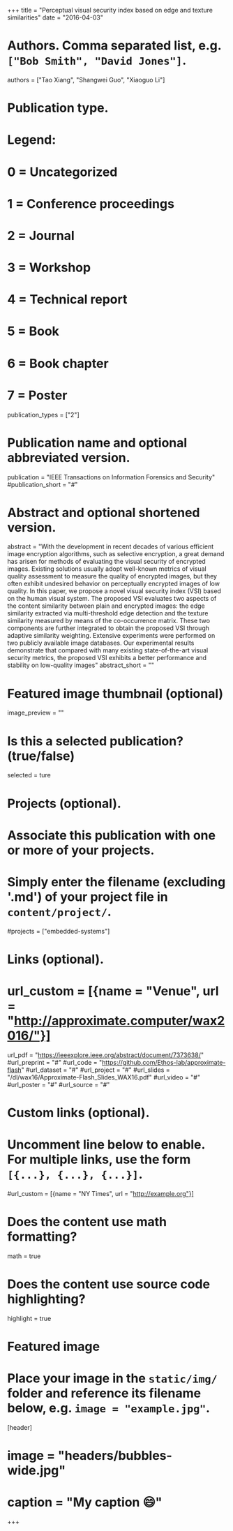 +++
title = "Perceptual visual security index based on edge and texture similarities"
date = "2016-04-03"

# Authors. Comma separated list, e.g. `["Bob Smith", "David Jones"]`.
authors = ["Tao Xiang", "Shangwei Guo", "Xiaoguo Li"]

# Publication type.
# Legend:
# 0 = Uncategorized
# 1 = Conference proceedings
# 2 = Journal
# 3 = Workshop
# 4 = Technical report
# 5 = Book
# 6 = Book chapter
# 7 = Poster
publication_types = ["2"]

# Publication name and optional abbreviated version.
publication = "IEEE Transactions on Information Forensics and Security"
#publication_short = "#"

# Abstract and optional shortened version.
abstract = "With the development in recent decades of various efficient image encryption algorithms, such as selective encryption, a great demand has arisen for methods of evaluating the visual security of encrypted images. Existing solutions usually adopt well-known metrics of visual quality assessment to measure the quality of encrypted images, but they often exhibit undesired behavior on perceptually encrypted images of low quality. In this paper, we propose a novel visual security index (VSI) based on the human visual system. The proposed VSI evaluates two aspects of the content similarity between plain and encrypted images: the edge similarity extracted via multi-threshold edge detection and the texture similarity measured by means of the co-occurrence matrix. These two components are further integrated to obtain the proposed VSI through adaptive similarity weighting. Extensive experiments were performed on two publicly available image databases. Our experimental results demonstrate that compared with many existing state-of-the-art visual security metrics, the proposed VSI exhibits a better performance and stability on low-quality images"
abstract_short = ""

# Featured image thumbnail (optional)
image_preview = ""

# Is this a selected publication? (true/false)
selected = ture

# Projects (optional).
#   Associate this publication with one or more of your projects.
#   Simply enter the filename (excluding '.md') of your project file in `content/project/`.
#projects = ["embedded-systems"]

# Links (optional).
# url_custom = [{name = "Venue", url = "http://approximate.computer/wax2016/"}]
url_pdf = "https://ieeexplore.ieee.org/abstract/document/7373638/"
#url_preprint = "#"
#url_code = "https://github.com/Ethos-lab/approximate-flash"
#url_dataset = "#"
#url_project = "#"
#url_slides = "/dl/wax16/Approximate-Flash_Slides_WAX16.pdf"
#url_video = "#"
#url_poster = "#"
#url_source = "#"


# Custom links (optional).
#   Uncomment line below to enable. For multiple links, use the form `[{...}, {...}, {...}]`.
#url_custom = [{name = "NY Times", url = "http://example.org"}]

# Does the content use math formatting?
math = true

# Does the content use source code highlighting?
highlight = true

# Featured image
# Place your image in the `static/img/` folder and reference its filename below, e.g. `image = "example.jpg"`.
[header]
# image = "headers/bubbles-wide.jpg"
# caption = "My caption :smile:"

+++